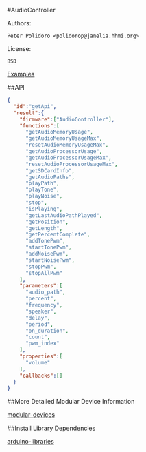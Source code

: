 #AudioController

Authors:

    Peter Polidoro <polidorop@janelia.hhmi.org>

License:

    BSD

[Examples](./examples)

##API

```json
{
  "id":"getApi",
  "result":{
    "firmware":["AudioController"],
    "functions":[
      "getAudioMemoryUsage",
      "getAudioMemoryUsageMax",
      "resetAudioMemoryUsageMax",
      "getAudioProcessorUsage",
      "getAudioProcessorUsageMax",
      "resetAudioProcessorUsageMax",
      "getSDCardInfo",
      "getAudioPaths",
      "playPath",
      "playTone",
      "playNoise",
      "stop",
      "isPlaying",
      "getLastAudioPathPlayed",
      "getPosition",
      "getLength",
      "getPercentComplete",
      "addTonePwm",
      "startTonePwm",
      "addNoisePwm",
      "startNoisePwm",
      "stopPwm",
      "stopAllPwm"
    ],
    "parameters":[
      "audio_path",
      "percent",
      "frequency",
      "speaker",
      "delay",
      "period",
      "on_duration",
      "count",
      "pwm_index"
    ],
    "properties":[
      "volume"
    ],
    "callbacks":[]
  }
}
```

##More Detailed Modular Device Information

[modular-devices](https://github.com/janelia-modular-devices/modular-devices)

##Install Library Dependencies

[arduino-libraries](https://github.com/janelia-arduino/arduino-libraries)

